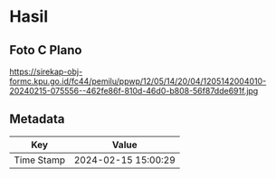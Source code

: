 # Hasil

## Foto C Plano

https://sirekap-obj-formc.kpu.go.id/fc44/pemilu/ppwp/12/05/14/20/04/1205142004010-20240215-075556--462fe86f-810d-46d0-b808-56f87dde691f.jpg


## Metadata

| Key        | Value               |
| ---------- | ------------------- |
| Time Stamp | 2024-02-15 15:00:29 |



